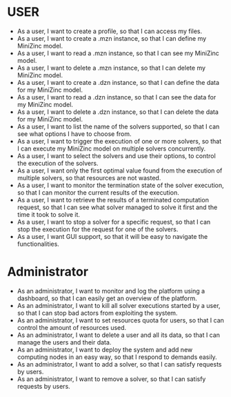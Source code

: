 # USER

- As a user, I want to create a profile, so that I can access my files.
- As a user, I want to create a .mzn instance, so that I can define my MiniZinc model.
- As a user, I want to read a .mzn instance, so that I can see my MiniZinc model.
- As a user, I want to delete a .mzn instance, so that I can delete my MiniZinc model.
- As a user, I want to create a .dzn instance, so that I can define the data for my MiniZinc model.
- As a user, I want to read a .dzn instance, so that I can see the data for my MiniZinc model.
- As a user, I want to delete a .dzn instance, so that I can delete the data for my MiniZinc model.
- As a user, I want to list the name of the solvers supported, so that I can see what options I have to choose from.
- As a user, I want to trigger the execution of one or more solvers, so that I can execute my MiniZinc model on multiple solvers concurrently.
- As a user, I want to select the solvers and use their options, to control the execution of the solvers.
- As a user, I want only the first optimal value found from the execution of multiple solvers, so that resources are not wasted.
- As a user, I want to monitor the termination state of the solver execution, so that I can monitor the current results of the execution.
- As a user, I want to retrieve the results of a terminated computation request, so that I can see what solver managed to solve it first and the time it took to solve it.
- As a user, I want to stop a solver for a specific request, so that I can stop the execution for the request for one of the solvers.
- As a user, I want GUI support, so that it will be easy to navigate the functionalities.

# Administrator

- As an administrator, I want to monitor and log the platform using a dashboard, so that I can easily get an overview of the platform.
- As an administrator, I want to kill all solver executions started by a user, so that I can stop bad actors from exploiting the system.
- As an administrator, I want to set resources quota for users, so that I can control the amount of resources used.
- As an administrator, I want to delete a user and all its data, so that I can manage the users and their data.
- As an administrator, I want to deploy the system and add new computing nodes in an easy way, so that I respond to demands easily.
- As an administrator, I want to add a solver, so that I can satisfy requests by users.
- As an administrator, I want to remove a solver, so that I can satisfy requests by users.
